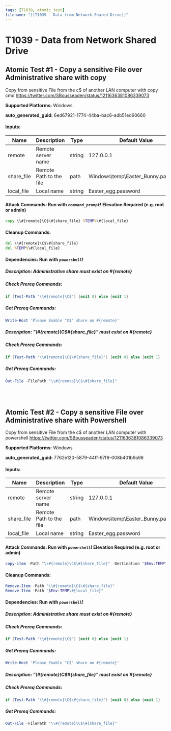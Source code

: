 ```yaml
---
tags: [T1039, atomic_test]
filename: "[[T1039 - Data from Network Shared Drive]]"
---
```

# T1039 - Data from Network Shared Drive

## Atomic Test #1 - Copy a sensitive File over Administrative share with copy
Copy from sensitive File from the c$ of another LAN computer with copy cmd
https://twitter.com/SBousseaden/status/1211636381086339073

**Supported Platforms:** Windows


**auto_generated_guid:** 6ed67921-1774-44ba-bac6-adb51ed60660





#### Inputs:
| Name | Description | Type | Default Value |
|------|-------------|------|---------------|
| remote | Remote server name | string | 127.0.0.1|
| share_file | Remote Path to the file | path | Windows&#92;temp&#92;Easter_Bunny.password|
| local_file | Local name | string | Easter_egg.password|


#### Attack Commands: Run with `command_prompt`!  Elevation Required (e.g. root or admin) 


```cmd
copy \\#{remote}\C$\#{share_file} %TEMP%\#{local_file}
```

#### Cleanup Commands:
```cmd
del \\#{remote}\C$\#{share_file}
del %TEMP%\#{local_file}
```



#### Dependencies:  Run with `powershell`!
##### Description: Administrative share must exist on #{remote}
##### Check Prereq Commands:
```powershell
if (Test-Path "\\#{remote}\C$") {exit 0} else {exit 1}
```
##### Get Prereq Commands:
```powershell
Write-Host 'Please Enable "C$" share on #{remote}'
```
##### Description: "\\#{remote}\C$\#{share_file}" must exist on #{remote}
##### Check Prereq Commands:
```powershell
if (Test-Path "\\#{remote}\C$\#{share_file}") {exit 0} else {exit 1}
```
##### Get Prereq Commands:
```powershell
Out-File -FilePath "\\#{remote}\C$\#{share_file}"
```




<br/>
<br/>

## Atomic Test #2 - Copy a sensitive File over Administrative share with Powershell
Copy from sensitive File from the c$ of another LAN computer with powershell
https://twitter.com/SBousseaden/status/1211636381086339073

**Supported Platforms:** Windows


**auto_generated_guid:** 7762e120-5879-44ff-97f8-008b401b9a98





#### Inputs:
| Name | Description | Type | Default Value |
|------|-------------|------|---------------|
| remote | Remote server name | string | 127.0.0.1|
| share_file | Remote Path to the file | path | Windows&#92;temp&#92;Easter_Bunny.password|
| local_file | Local name | string | Easter_egg.password|


#### Attack Commands: Run with `powershell`!  Elevation Required (e.g. root or admin) 


```powershell
copy-item -Path "\\#{remote}\C$\#{share_file}" -Destination "$Env:TEMP\#{local_file}"
```

#### Cleanup Commands:
```powershell
Remove-Item -Path "\\#{remote}\C$\#{share_file}"
Remove-Item -Path "$Env:TEMP\#{local_file}"
```



#### Dependencies:  Run with `powershell`!
##### Description: Administrative share must exist on #{remote}
##### Check Prereq Commands:
```powershell
if (Test-Path "\\#{remote}\C$") {exit 0} else {exit 1}
```
##### Get Prereq Commands:
```powershell
Write-Host 'Please Enable "C$" share on #{remote}'
```
##### Description: "\\#{remote}\C$\#{share_file}" must exist on #{remote}
##### Check Prereq Commands:
```powershell
if (Test-Path "\\#{remote}\C$\#{share_file}") {exit 0} else {exit 1}
```
##### Get Prereq Commands:
```powershell
Out-File -FilePath "\\#{remote}\C$\#{share_file}"
```




<br/>
